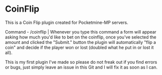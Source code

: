 # CoinFlip
This is a Coin Flip plugin created for Pocketmine-MP servers. 

Command - /coinflip | Whenever you type this command a form will appear asking how much you'd like to bet on the coinflip, once you've
selected the amount and clicked the "Submit." button the plugin will automatically "flip a coin" and decide if the player won or lost
(doubled what he put in or lost it all).

This is my first plugin I've made so please do not freak out if you find errors or bugs, just simply leave an issue in this Git and
I will fix it as soon as I can.
